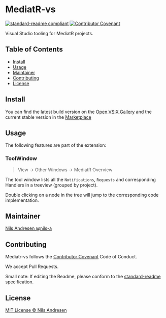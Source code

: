 # MediatR-vs

[![standard-readme compliant][]][standard-readme]
[![Contributor Covenant][contrib-covenantimg]][contrib-covenant]

Visual Studio tooling for MediatR projects.

## Table of Contents

- [Install](#install)
- [Usage](#usage)
- [Maintainer](#maintainer)
- [Contributing](#contributing)
- [License](#license)

## Install

You can find the latest build version on the [Open VSIX Gallery](https://www.vsixgallery.com/extension/3a8c8d1d-7dd3-43ff-ac42-df24457b78fd)
and the current stable version in the [Marketplace](https://marketplace.visualstudio.com/items?itemName=nilsa.mediatr-vs)

## Usage

The following features are part of the extension:

### ToolWindow

> View -> Other Windows -> MediatR Overview

The tool window lists all the `Notifications`, `Requests` and corresponding Handlers in a treeview (grouped by project).

Double clicking on a node in the tree will jump to the corresponding code implementation.

## Maintainer

[Nils Andresen @nils-a][maintainer]

## Contributing

Mediatr-vs follows the [Contributor Covenant][contrib-covenant] Code of Conduct.

We accept Pull Requests.

Small note: If editing the Readme, please conform to the [standard-readme][] specification.

## License

[MIT License © Nils Andresen][license]

[standard-readme]: https://github.com/RichardLitt/standard-readme
[standard-readme compliant]: https://img.shields.io/badge/readme%20style-standard-brightgreen.svg?style=flat-square
[contrib-covenant]: https://www.contributor-covenant.org/version/2/0/code_of_conduct/
[contrib-covenantimg]: https://img.shields.io/badge/Contributor%20Covenant-v2.0%20adopted-ff69b4.svg
[maintainer]: https://github.com/nils-a
[license]: LICENSE.txt
